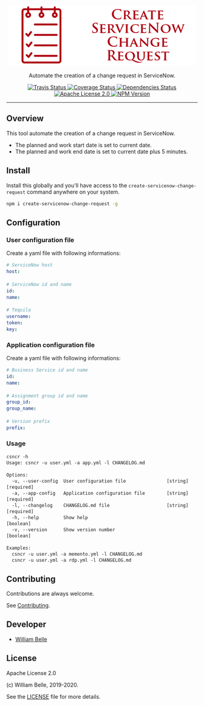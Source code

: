 <p align="center">
  <img alt="Create ServiceNow Change Request" src="https://raw.githubusercontent.com/innovativeinnovation/create-servicenow-change-request/master/docs/readme/readme-logo.png">
</p>

<p align="center">
  Automate the creation of a change request in ServiceNow.
</p>

<p align="center">
  <a href="https://travis-ci.org/innovativeinnovation/create-servicenow-change-request">
    <img alt="Travis Status" src="https://travis-ci.org/innovativeinnovation/create-servicenow-change-request.svg?branch=master">
  </a>
  <a href="https://coveralls.io/github/innovativeinnovation/create-servicenow-change-request?branch=master">
    <img alt="Coverage Status" src="https://coveralls.io/repos/github/innovativeinnovation/create-servicenow-change-request/badge.svg?branch=master"/>
  </a>
  <a href="https://david-dm.org/innovativeinnovation/create-servicenow-change-request">
    <img alt="Dependencies Status" src="https://david-dm.org/innovativeinnovation/create-servicenow-change-request/status.svg"/>
  </a>
  <a href="https://raw.githubusercontent.com/innovativeinnovation/create-servicenow-change-request/master/LICENSE">
    <img alt="Apache License 2.0" src="https://img.shields.io/badge/license-Apache%202.0-blue.svg">
  </a>
  <a href='https://www.npmjs.com/package/create-servicenow-change-request'>
    <img alt="NPM Version" src="https://img.shields.io/npm/v/create-servicenow-change-request.svg"/>
  </a>
</p>

---

Overview
--------

This tool automate the creation of a change request in ServiceNow.

* The planned and work start date is set to current date.
* The planned and work end date is set to current date plus 5 minutes.

Install
-------

Install this globally and you'll have access to the
`create-servicenow-change-request` command anywhere on your system.

```bash
npm i create-servicenow-change-request -g
```

Configuration
-------------

### User configuration file

Create a yaml file with following informations:

```yaml
# ServiceNow host
host:

# ServiceNow id and name
id:
name:

# Tequila
username:
token:
key:
```

### Application configuration file

Create a yaml file with following informations:

```yaml
# Business Service id and name
id:
name:

# Assignment group id and name
group_id:
group_name:

# Version prefix
prefix:
```

### Usage

```console
csncr -h
Usage: csncr -u user.yml -a app.yml -l CHANGELOG.md

Options:
  -u, --user-config  User configuration file               [string] [required]
  -a, --app-config   Application configuration file        [string] [required]
  -l, --changelog    CHANGELOG.md file                     [string] [required]
  -h, --help         Show help                                       [boolean]
  -v, --version      Show version number                             [boolean]

Examples:
  csncr -u user.yml -a memento.yml -l CHANGELOG.md
  csncr -u user.yml -a rdp.yml -l CHANGELOG.md
```

Contributing
------------

Contributions are always welcome.

See [Contributing](CONTRIBUTING.md).

Developer
---------

  * [William Belle](https://github.com/williambelle)

License
-------

Apache License 2.0

(c) William Belle, 2019-2020.

See the [LICENSE](LICENSE) file for more details.
